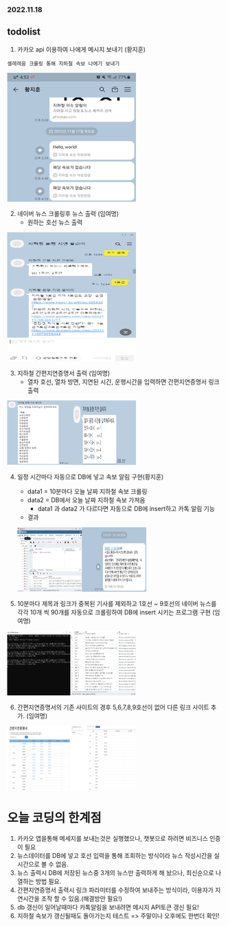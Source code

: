 ### 2022.11.18
## todolist

1. 카카오 api 이용하여 나에게 메시지 보내기 (황지훈)
<!-- ![](2022-11-18-09-25-37.png) -->
    셀레레움 크롤링 통해 지하철 속보 나에기 보내기
<img src="2022-11-18-09-25-37.png" width="300" height="300"/><br/>

2. 네이버 뉴스 크롤링후 뉴스 출력 (임여명)
    - 원하는 호선 뉴스 출력
<!-- ![](2022-11-18-09-30-54.png) -->
<img src="2022-11-18-09-30-54.png" width="300" height="300"/><br/>

3. 지하철 간편지연증명서 출력 (임여명)
    - 열차 호선, 열차 방면, 지연된 시간, 운행시간을 입력하면 간편지연증명서 링크출력
<!-- ![](2022-11-18-14-44-18.png), ![](2022-11-18-14-44-26.png) -->
<img src="2022-11-18-14-44-18.png" width="150" height="150"/><img src="2022-11-18-14-44-26.png" width="150" height="150"/>

4. 일정 시간마다 자동으로 DB에 넣고 속보 알림 구현(황지훈)
    - data1 = 10분마다 오늘 날짜 지하철 속보 크롤링
    - data2 = DB에서 오늘 날짜 지하철 속보 가져옴
        - data1 과 data2 가 다르다면 자동으로 DB에 insert하고 카톡 알림 기능
    - 결과<br/>
    <!-- ![](2022-11-18-14-11-01.png), ![](2022-11-18-14-11-09.png) -->
    <img src="2022-11-18-14-11-09.png" width="150" height="150"/><img src="2022-11-18-14-11-01.png" width="150" height="150"/>

5. 10분마다 제목과 링크가 중복된 기사를 제외하고 1호선 ~ 9호선의 네이버 뉴스를 각각 10개 씩 90개를 자동으로 크롤링하여 DB에 insert 시키는 프로그램 구현 (임여명)
<!-- ![](2022-11-18-14-45-02.png), ![](2022-11-18-14-45-09.png) --> 
<img src="2022-11-18-14-45-02.png" width="150" height="150"/><img src="2022-11-18-14-45-09.png" width="150" height="150"/>

6. 간편지연증명서의 기존 사이트의 경후 5,6,7,8,9호선이 없어 다른 링크 사이트 추가. (임여명)
<!-- ![](2022-11-18-14-47-11.png), ![](2022-11-18-14-47-19.png) -->
<img src="2022-11-18-14-47-11.png" width="150" height="150"/><img src="2022-11-18-14-47-19.png" width="150" height="150"/>

# 오늘 코딩의 한계점
1. 카카오 앱을통해 메세지를 보내는것은 실행했으나, 챗봇으로 하려면 비즈니스 인증이 필요
2. 뉴스데이터를 DB에 넣고 호선 입력을 통해 조회하는 방식이라 뉴스 작성시간을 실시간으로 볼 수 없음.
3. 뉴스 출력시 DB에 저장된 뉴스중 3개의 뉴스만 출력하게 해 놨으나, 최신순으로 나열하는 방법 필요.
4. 간편지연증명서 출력시 링크 파라미터를 수정하여 보내주는 방식이라, 이용자가 지연시간을 조작 할 수 있음.(해결방안 필요!)
5. db 갱신이 일어날때마다 카톡알림을 보내려면 메시지 API토큰 갱신 필요!
6. 지하철 속보가 갱신될때도 돌아가는지 테스트 => 주말이나 오후에도 한번더 확인!

